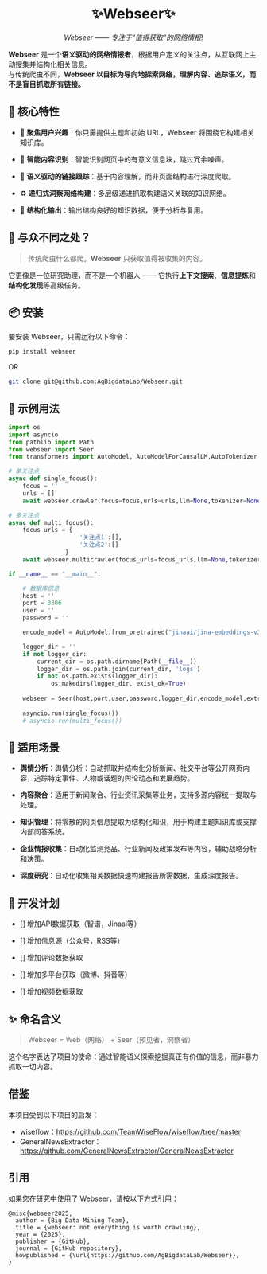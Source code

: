 <div align='center'>

# ✨Webseer✨

_Webseer —— 专注于“值得获取”的网络情报!_

</div>

**Webseer** 是一个**语义驱动的网络情报者**，根据用户定义的关注点，从互联网上主动搜集并结构化相关信息。  
与传统爬虫不同，**Webseer 以目标为导向地探索网络，理解内容、追踪语义，而不是盲目抓取所有链接。**

## 🚀 核心特性

- 🎯 **聚焦用户兴趣**：你只需提供主题和初始 URL，Webseer 将围绕它构建相关知识库。

- 🧠 **智能内容识别**：智能识别网页中的有意义信息块，跳过冗余噪声。

- 🔗 **语义驱动的链接跟踪**：基于内容理解，而非页面结构进行深度爬取。

- ♻️ **递归式洞察网络构建**：多层级递进抓取构建语义关联的知识网络。

- 🧾 **结构化输出**：输出结构良好的知识数据，便于分析与复用。



## 🧠 与众不同之处？

> 传统爬虫什么都爬。**Webseer** 只获取值得被收集的内容。

它更像是一位研究助理，而不是一个机器人 —— 它执行**上下文搜索**、**信息提炼**和**结构化发现**等高级任务。


## 📦 安装

要安装 Webseer，只需运行以下命令：

```bash
pip install webseer
```

OR

```bash
git clone git@github.com:AgBigdataLab/Webseer.git
```

## 🧪 示例用法

```python
import os
import asyncio
from pathlib import Path
from webseer import Seer
from transformers import AutoModel, AutoModelForCausalLM,AutoTokenizer

# 单关注点
async def single_focus():
    focus = ''
    urls = []  
    await webseer.crawler(focus=focus,urls=urls,llm=None,tokenizer=None)

# 多关注点
async def multi_focus():
    focus_urls = {
                    '关注点1':[],
                    '关注点2':[]
                }
    await webseer.multicrawler(focus_urls=focus_urls,llm=None,tokenizer=None)

if __name__ == "__main__":

    # 数据库信息
    host = ''
    port = 3306
    user = ''
    password = ''

    encode_model = AutoModel.from_pretrained("jinaai/jina-embeddings-v3", trust_remote_code=True).to('cuda')

    logger_dir = ''
    if not logger_dir:
        current_dir = os.path.dirname(Path(__file__))
        logger_dir = os.path.join(current_dir, 'logs')
        if not os.path.exists(logger_dir):
            os.makedirs(logger_dir, exist_ok=True)
    
    webseer = Seer(host,port,user,password,logger_dir,encode_model,extract_method='selector',max_request_retries=3)
    
    asyncio.run(single_focus())
    # asyncio.run(multi_focus())
```


## 💼 适用场景

- **舆情分析**：舆情分析：自动抓取并结构化分析新闻、社交平台等公开网页内容，追踪特定事件、人物或话题的舆论动态和发展趋势。

- **内容聚合**：适用于新闻聚合、行业资讯采集等业务，支持多源内容统一提取与处理。

- **知识管理**：将零散的网页信息提取为结构化知识，用于构建主题知识库或支撑内部问答系统。

- **企业情报收集**：自动化监测竞品、行业新闻及政策发布等内容，辅助战略分析和决策。

- **深度研究**：自动化收集相关数据快速构建报告所需数据，生成深度报告。


## 📍 开发计划

- [] 增加API数据获取（智谱，Jinaai等）

- [] 增加信息源（公众号，RSS等）

- [] 增加评论数据获取

- [] 增加多平台获取（微博、抖音等）

- [] 增加视频数据获取


## ✨ 命名含义

> Webseer = Web（网络） + Seer（预见者，洞察者）

这个名字表达了项目的使命：通过智能语义探索挖掘真正有价值的信息，而非暴力抓取一切内容。


## 借鉴

本项目受到以下项目的启发：
- wiseflow：https://github.com/TeamWiseFlow/wiseflow/tree/master
- GeneralNewsExtractor：https://github.com/GeneralNewsExtractor/GeneralNewsExtractor


## 引用

如果您在研究中使用了 Webseer，请按以下方式引用：

```
@misc{webseer2025,
  author = {Big Data Mining Team},
  title = {webseer: not everything is worth crawling},
  year = {2025},
  publisher = {GitHub},
  journal = {GitHub repository},
  howpublished = {\url{https://github.com/AgBigdataLab/Webseer}},
}
```